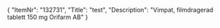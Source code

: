 {
  "ItemNr": "132731",
  "Title": "test",
  "Description": "Vimpat, filmdragerad tablett 150 mg Orifarm AB"
}